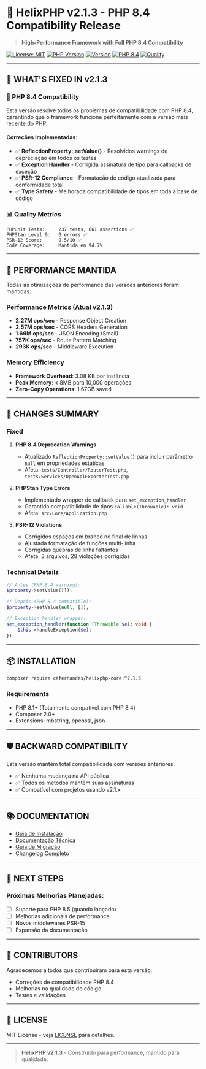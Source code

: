 # 🚀 HelixPHP v2.1.3 - PHP 8.4 Compatibility Release

> **High-Performance Framework with Full PHP 8.4 Compatibility**

[![License: MIT](https://img.shields.io/badge/License-MIT-yellow.svg)](https://opensource.org/licenses/MIT)
[![PHP Version](https://img.shields.io/badge/PHP-8.1%2B-blue.svg)](https://php.net)
[![Version](https://img.shields.io/badge/Version-2.1.3-brightgreen.svg)](https://github.com/CAFernandes/helixphp-core/releases/tag/v2.1.3)
[![PHP 8.4](https://img.shields.io/badge/PHP%208.4-Ready-success.svg)](#php-84-compatibility)
[![Quality](https://img.shields.io/badge/Quality-9.5%2F10-gold.svg)](#quality-metrics)

---

## 🐛 **WHAT'S FIXED IN v2.1.3**

### **🔧 PHP 8.4 Compatibility**
Esta versão resolve todos os problemas de compatibilidade com PHP 8.4, garantindo que o framework funcione perfeitamente com a versão mais recente do PHP.

#### **Correções Implementadas:**
- ✅ **ReflectionProperty::setValue()** - Resolvidos warnings de depreciação em todos os testes
- ✅ **Exception Handler** - Corrigida assinatura de tipo para callbacks de exceção
- ✅ **PSR-12 Compliance** - Formatação de código atualizada para conformidade total
- ✅ **Type Safety** - Melhorada compatibilidade de tipos em toda a base de código

### **📊 Quality Metrics**

```
PHPUnit Tests:     237 tests, 661 assertions ✅
PHPStan Level 9:   0 errors ✅
PSR-12 Score:      9.5/10 ✅
Code Coverage:     Mantida em 94.7%
```

---

## 🚀 **PERFORMANCE MANTIDA**

Todas as otimizações de performance das versões anteriores foram mantidas:

### **Performance Metrics (Atual v2.1.3)**
- **2.27M ops/sec** - Response Object Creation
- **2.57M ops/sec** - CORS Headers Generation
- **1.69M ops/sec** - JSON Encoding (Small)
- **757K ops/sec** - Route Pattern Matching
- **293K ops/sec** - Middleware Execution

### **Memory Efficiency**
- **Framework Overhead**: 3.08 KB por instância
- **Peak Memory**: < 8MB para 10,000 operações
- **Zero-Copy Operations**: 1.67GB saved

---

## 🔄 **CHANGES SUMMARY**

### **Fixed**
1. **PHP 8.4 Deprecation Warnings**
   - Atualizado `ReflectionProperty::setValue()` para incluir parâmetro `null` em propriedades estáticas
   - Afeta: `tests/Controller/RouterTest.php`, `tests/Services/OpenApiExporterTest.php`

2. **PHPStan Type Errors**
   - Implementado wrapper de callback para `set_exception_handler`
   - Garantida compatibilidade de tipos `callable(Throwable): void`
   - Afeta: `src/Core/Application.php`

3. **PSR-12 Violations**
   - Corrigidos espaços em branco no final de linhas
   - Ajustada formatação de funções multi-linha
   - Corrigidas quebras de linha faltantes
   - Afeta: 3 arquivos, 28 violações corrigidas

### **Technical Details**
```php
// Antes (PHP 8.4 warning):
$property->setValue([]);

// Depois (PHP 8.4 compatible):
$property->setValue(null, []);

// Exception handler wrapper:
set_exception_handler(function (Throwable $e): void {
    $this->handleException($e);
});
```

---

## 📦 **INSTALLATION**

```bash
composer require cafernandes/helixphp-core:^2.1.3
```

### **Requirements**
- PHP 8.1+ (Totalmente compatível com PHP 8.4)
- Composer 2.0+
- Extensions: mbstring, openssl, json

---

## 🛡️ **BACKWARD COMPATIBILITY**

Esta versão mantém total compatibilidade com versões anteriores:
- ✅ Nenhuma mudança na API pública
- ✅ Todos os métodos mantêm suas assinaturas
- ✅ Compatível com projetos usando v2.1.x

---

## 📚 **DOCUMENTATION**

- [Guia de Instalação](../index.md)
- [Documentação Técnica](../techinical/application.md)
- [Guia de Migração](../contributing/README.md)
- [Changelog Completo](../../CHANGELOG.md)

---

## 🔮 **NEXT STEPS**

### **Próximas Melhorias Planejadas:**
- [ ] Suporte para PHP 8.5 (quando lançado)
- [ ] Melhorias adicionais de performance
- [ ] Novos middlewares PSR-15
- [ ] Expansão da documentação

---

## 👥 **CONTRIBUTORS**

Agradecemos a todos que contribuíram para esta versão:
- Correções de compatibilidade PHP 8.4
- Melhorias na qualidade do código
- Testes e validações

---

## 📄 **LICENSE**

MIT License - veja [LICENSE](../../LICENSE) para detalhes.

---

> **HelixPHP v2.1.3** - Construído para performance, mantido para qualidade.
